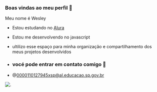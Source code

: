 ### Boas vindas ao meu perfil 👋

Meu nome é Wesley
- Estou estudando no [Alura](https://www.alura.com.br)
- Estou me desenvolvendo no javascript
- ultilizo esse espaço para minha organização e compartilhamento dos meus projetos desenvolvidos

- ### vocé pode entrar em contato comigo 📧
- @0000110127945xsp@al.educacao.sp.gov.br


![.](https://media1.tenor.com/m/d26ZpdpxTisAAAAC/abell46s-reface.gif)
